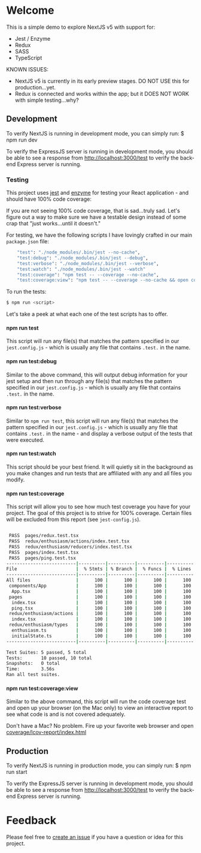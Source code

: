 # Welcome
This is a simple demo to explore NextJS v5 with support for:
+ Jest / Enzyme
+ Redux
+ SASS
+ TypeScript

KNOWN ISSUES:
+ NextJS v5 is currently in its early preview stages. DO NOT USE this for production...yet.
+ Redux is connected and works within the app; but it DOES NOT WORK with simple testing...why?

## Development
To verify NextJS is running in development mode, you can simply run:
    $ npm run dev

To verify the ExpressJS server is running in development mode, you should be able to see a response from [http://localhost:3000/test](http://localhost:3000/test) to verify the back-end Express server is running.

### Testing
This project uses [jest](https://facebook.github.io/jest/) and [enzyme](http://airbnb.io/enzyme/) for testing your React application - and should have 100% code coverage:

If you are not seeing 100% code coverage, that is sad...truly sad. Let's figure out a way to make sure we have a testable design instead of some crap that "just works...until it doesn't."

For testing, we have the following scripts I have lovingly crafted in our main `package.json` file:

```sh
    "test": "./node_modules/.bin/jest --no-cache",
    "test:debug": "./node_modules/.bin/jest --debug",
    "test:verbose": "./node_modules/.bin/jest --verbose",
    "test:watch": "./node_modules/.bin/jest --watch"
    "test:coverage": "npm test -- --coverage --no-cache",
    "test:coverage:view": "npm test -- --coverage --no-cache && open coverage/lcov-report/index.html",
```

To run the tests:
```sh
$ npm run <script>
```

Let's take a peek at what each one of the test scripts has to offer.

#### npm run test
This script will run any file(s) that matches the pattern specified in our `jest.config.js` - which is usually any file that contains `.test.` in the name.

#### npm run test:debug
Similar to the above command, this will output debug information for your jest setup and then run through any file(s) that matches the pattern specified in our `jest.config.js` - which is usually any file that contains `.test.` in the name.

#### npm run test:verbose
Similar to `npm run test`, this script will run any file(s) that matches the pattern specified in our `jest.config.js` - which is usually any file that contains `.test.` in the name - and display a verbose output of the tests that were executed.

#### npm run test:watch
This script should be your best friend. It will quietly sit in the background as you make changes and run tests that are affiliated with any and all files you modify.

#### npm run test:coverage
This script will allow you to see how much test coverage you have for your project. The goal of this project is to strive for 100% coverage. Certain files will be excluded from this report (see `jest-config.js`).

```sh

 PASS  pages/redux.test.tsx
 PASS  redux/enthusiasm/actions/index.test.tsx
 PASS  redux/enthusiasm/reducers/index.test.tsx
 PASS  pages/index.test.tsx
 PASS  pages/ping.test.tsx
--------------------------|----------|----------|----------|----------|----------------|
File                      |  % Stmts | % Branch |  % Funcs |  % Lines |Uncovered Lines |
--------------------------|----------|----------|----------|----------|----------------|
All files                 |      100 |      100 |      100 |      100 |                |
 components/App           |      100 |      100 |      100 |      100 |                |
  App.tsx                 |      100 |      100 |      100 |      100 |                |
 pages                    |      100 |      100 |      100 |      100 |                |
  index.tsx               |      100 |      100 |      100 |      100 |                |
  ping.tsx                |      100 |      100 |      100 |      100 |                |
 redux/enthusiasm/actions |      100 |      100 |      100 |      100 |                |
  index.tsx               |      100 |      100 |      100 |      100 |                |
 redux/enthusiasm/types   |      100 |      100 |      100 |      100 |                |
  enthusiasm.ts           |      100 |      100 |      100 |      100 |                |
  initialState.ts         |      100 |      100 |      100 |      100 |                |
--------------------------|----------|----------|----------|----------|----------------|

Test Suites: 5 passed, 5 total
Tests:       10 passed, 10 total
Snapshots:   0 total
Time:        3.56s
Ran all test suites.
```

#### npm run test:coverage:view
Similar to the above command, this script will run the code coverage test and open up your browser (on the Mac only) to view an interactive report to see what code is and is not covered adequately.

Don't have a Mac? No problem. Fire up your favorite web browser and open [coverage/lcov-report/index.html](coverage/lcov-report/index.html)

## Production
To verify NextJS is running in production mode, you can simply run:
    $ npm run start

To verify the ExpressJS server is running in development mode, you should be able to see a response from [http://localhost:3000/test](http://localhost:3000/test) to verify the back-end Express server is running.

# Feedback
Please feel free to [create an issue](https://github.com/TheRobBrennan/demo-nextjs-v5/issues) if you have a question or idea for this project.
